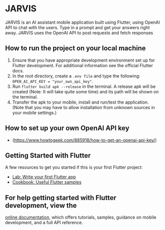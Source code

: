 # JARVIS 
JARVIS is an AI assistant mobile application built using Flutter, using OpenAI API to chat with the users. Type in a prompt and get your answers right away. JARVIS uses the OpenAI API to post requests and fetch responses

## How to run the project on your local machine 
1. Ensure that you have appropriate development environment set up for Flutter development. For additional information see the official Flutter docs.
2. In the root directory, create a `.env file` and type the following: `OPEN_AI_API_KEY = "your_own_api_key"`.
3. Run `flutter build apk --release` in the terminal. A release apk will be created (Note: It will take quite some time) and its path will be shown on the terminal.
4. Transfer the apk to your mobile, install and run/test the application. (Note that you may have to allow installation from unknown sources in your mobile settings.)

## How to set up your own OpenAI API key

- (https://www.howtogeek.com/885918/how-to-get-an-openai-api-key/)


## Getting Started with Flutter

A few resources to get you started if this is your first Flutter project:

- [Lab: Write your first Flutter app](https://docs.flutter.dev/get-started/codelab)
- [Cookbook: Useful Flutter samples](https://docs.flutter.dev/cookbook)

## For help getting started with Flutter development, view the
[online documentation](https://docs.flutter.dev/), which offers tutorials,
samples, guidance on mobile development, and a full API reference.
